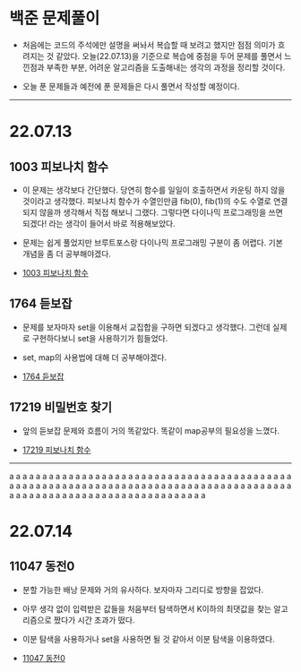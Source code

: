 # 백준 문제풀이

- 처음에는 코드의 주석에만 설명을 써놔서 복습할 때 보려고 했지만 점점 의미가 흐려지는 것 같았다.
	오늘(22.07.13)을 기준으로 복습에 중점을 두어 문제를 풀면서 느낀점과 부족한 부분, 
	어려운 알고리즘을 도출해내는 생각의 과정을 정리할 것이다.
	
- 오늘 푼 문제들과 예전에 푼 문제들은 다시 풀면서 작성할 예정이다.

---

# 22.07.13

## 1003 피보나치 함수

- 이 문제는 생각보다 간단했다. 당연히 함수를 일일이 호출하면서 카운팅 하지 않을 것이라고 생각했다. 
	피보나치 함수가 수열인만큼 fib(0), fib(1)의 수도 수열로 연결되지 않을까 생각해서 직접 해보니 그랬다.
	그렇다면 다이나믹 프로그래밍을 쓰면 되겠다! 라는 생각이 들어서 바로 적용해보았다.
	
- 문제는 쉽게 풀었지만 브루트포스랑 다이나믹 프로그래밍 구분이 좀 어렵다. 기본 개념을 좀 더 공부해야겠다.

- [1003 피보나치 함수](./1003.cpp)


## 1764 듣보잡

- 문제를 보자마자 set을 이용해서 교집합을 구하면 되겠다고 생각했다. 그런데 실제로 구현하다보니 set을 사용하기가 힘들었다.
	
	
- set, map의 사용법에 대해 더 공부해야겠다.

- [1764 듣보잡](./1764.cpp)

## 17219 비밀번호 찾기

- 앞의 듣보잡 문제와 흐름이 거의 똑같았다. 똑같이 map공부의 필요성을 느꼈다.

- [17219 피보나치 함수](./17219.cpp)

---
a
a
a
a
a
a
a
a
a
a
a
a
a
a
a
a
a
a
a
a
a
a
a
a
a
a
a
a
a
a
a
a
a
a
a
a
a
a
a
a
a
a
a
a
a
a
a
a
a
a
a
a
a
a
a
a
a
a
a
a
a
a
a
a
a
a
a
a
a
a
a
a
a
a
a
a
a
a
a
a
a
a
a
a
a
a
a
a
a
a
a
a
a
a
a
a
a
a
a
a
a
a
a
a
a
a
a
a
a
a
a
a
a
a
a
a

# 22.07.14

## 11047 동전0

- 분할 가능한 배낭 문제와 거의 유사하다. 보자마자 그리디로 방향을 잡았다.

- 아무 생각 없이 입력받은 값들을 처음부터 탐색하면서 K이하의 최댓값을 찾는 알고리즘으로 짰다가 시간 초과가 떴다.

- 이분 탐색을 사용하거나 set을 사용하면 될 것 같아서 이분 탐색을 이용하였다.

- [11047 동전0](./11047.cpp)